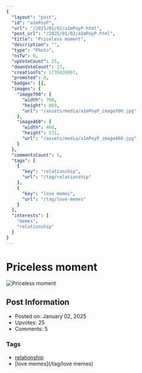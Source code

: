 ```yaml
---
{
  "layout": "post",
  "id": "a1mPoyP",
  "url": "/2025/01/02/a1mPoyP.html",
  "post_url": "/2025/01/02/a1mPoyP.html",
  "title": "Priceless moment",
  "description": "",
  "type": "Photo",
  "nsfw": 0,
  "upVoteCount": 25,
  "downVoteCount": 17,
  "creationTs": 1735826007,
  "promoted": 0,
  "badges": [],
  "images": {
    "image700": {
      "width": 700,
      "height": 869,
      "url": "/assets/media/a1mPoyP_image700.jpg"
    },
    "image460": {
      "width": 460,
      "height": 571,
      "url": "/assets/media/a1mPoyP_image460.jpg"
    }
  },
  "commentsCount": 5,
  "tags": [
    {
      "key": "relationship",
      "url": "/tag/relationship"
    },
    {
      "key": "love memes",
      "url": "/tag/love-memes"
    }
  ],
  "interests": [
    "memes",
    "relationship"
  ]
}
---
```


# Priceless moment

![Priceless moment](/assets/media/a1mPoyP_image700.jpg)

## Post Information

- Posted on: January 02, 2025
- Upvotes: 25
- Comments: 5

### Tags

- [relationship](/tag/relationship)
- [love memes](/tag/love memes)
